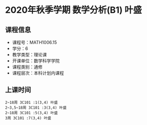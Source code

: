 # 2020年秋季学期 数学分析(B1) 叶盛






## 课程信息

- 课程号：MATH1006.15
- 学分：6
- 教学类型：理论课
- 开课单位：数学科学学院
- 课程类别：通修
- 课程层次：本科计划内课程

## 上课时间

```
2~18周 3C101 :1(3,4) 叶盛
2~3,5~18周 3C101 :3(3,4) 叶盛
2~18周 3C101 :5(3,4) 叶盛
3周 3C101 :7(3,4) 叶盛
```

